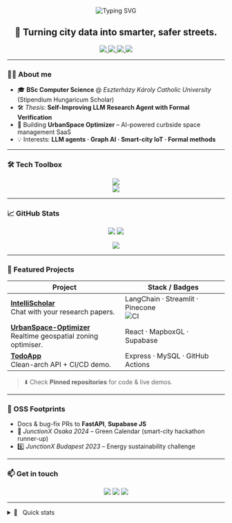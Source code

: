 <!-- Banner -->
<p align="center">
  <img src="https://readme-typing-svg.herokuapp.com?font=Fira+Code&pause=1000&center=true&vCenter=true&width=435&lines=Hey%2C+I'm+Shosei+%F0%9F%91%8B;AI+%E2%9C%8B+Urban+Informatics;Full%E2%80%91stack+Engineer+%7C+Researcher" alt="Typing SVG" />
</p>

<h2 align="center">🚀 Turning city data into smarter, safer streets.</h2>

<p align="center">
  <a href="https://github.com/Shosei-Abe">
    <img src="https://img.shields.io/github/followers/Shosei-Abe?label=Follow&style=social" />
  </a>
  <a href="https://linkedin.com/in/shosei-abe">
    <img src="https://img.shields.io/badge/LinkedIn-0077B5?style=flat&logo=linkedin&logoColor=white"/>
  </a>
  <a href="mailto:syousei1999@gmail.com">
    <img src="https://img.shields.io/badge/Email-D14836?style=flat&logo=gmail&logoColor=white"/>
  </a>
  <a href="https://github.com/Shosei-Abe/CV/blob/main/CV_Shosei_Abe.pdf">
    <img src="https://img.shields.io/badge/CV-PDF-orange?style=flat&logo=adobe-acrobat-reader&logoColor=white"/>
  </a>
</p>

---

### 🧑‍💻 About me
- 🎓 **BSc Computer Science** @ *Eszterházy Károly Catholic University* (Stipendium Hungaricum Scholar)  
- 🛠️ *Thesis*: **Self-Improving LLM Research Agent with Formal Verification**  
- 🔭 Building **UrbanSpace Optimizer** – AI-powered curbside space management SaaS  
- 💡 Interests: **LLM agents · Graph AI · Smart-city IoT · Formal methods**

---

### 🛠 Tech Toolbox
<p align="center">
  <img src="https://skillicons.dev/icons?i=python,cpp,csharp,typescript,rust,java&perline=7" />
  <br/>
  <img src="https://skillicons.dev/icons?i=fastapi,react,nodejs,dotnet,docker,aws,postgres,graphql,mongodb" />
</p>

---

### 📈 GitHub Stats
<p align="center">
  <img src="https://github-readme-stats.vercel.app/api?username=Shosei-Abe&show_icons=true&theme=tokyonight" />
  <img src="https://github-readme-stats.vercel.app/api/top-langs/?username=Shosei-Abe&layout=compact&theme=tokyonight" />
</p>

<p align="center">
  <img src="https://github-profile-trophy.vercel.app/?username=Shosei-Abe&theme=tokyonight&no-bg=true&row=1&column=6"/>
</p>

---

### 🚀 Featured Projects
| Project | Stack / Badges |
|---|---|
| **[IntelliScholar](https://github.com/Shosei-Abe/intellischolar)**<br/>Chat with your research papers. | LangChain · Streamlit · Pinecone <br/>![CI](https://github.com/Shosei-Abe/intellischolar/actions/workflows/ci.yml/badge.svg) |
| **[UrbanSpace-Optimizer](https://github.com/Shosei-Abe/UrbanSpace-Optimizer)**<br/>Realtime geospatial zoning optimiser. | React · MapboxGL · Supabase |
| **[TodoApp](https://github.com/Shosei-Abe/TodoApp)**<br/>Clean-arch API + CI/CD demo. | Express · MySQL · GitHub Actions |

> ⬇️ Check **Pinned repositories** for code & live demos.

---

### 🌱 OSS Footprints
- Docs & bug-fix PRs to **FastAPI**, **Supabase JS**  
- 🥈 *JunctionX Osaka 2024* – Green Calendar (smart-city hackathon runner-up)  
- 6️⃣ *JunctionX Budapest 2023* – Energy sustainability challenge  

---

### 📫 Get in touch
<p align="center">
  <a href="https://linkedin.com/in/shosei-abe"><img src="https://img.shields.io/badge/LinkedIn-Connect-blue?logo=linkedin"></a>
  <a href="mailto:syousei1999@gmail.com"><img src="https://img.shields.io/badge/Gmail-Send-red?logo=gmail"></a>
  <a href="https://abe.dev"><img src="https://img.shields.io/badge/Portfolio-abe.dev-black"></a>
</p>

---

<details>
<summary>📜 &nbsp; Quick stats</summary>

- ⏳ **3+ years** professional & academic software experience  
- 🚀 **50k+** lines of code shipped across 30 repos  
- 🗺️ Lived / worked in **Japan 🇯🇵 · Hungary 🇭🇺**

</details>
